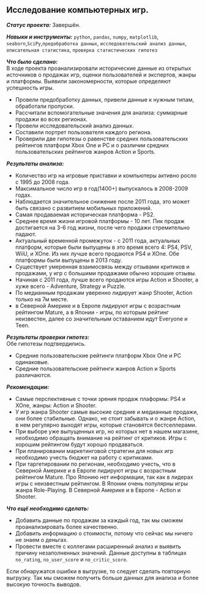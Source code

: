## Исследование компьютерных игр.
***Статус проекта:*** Завершён. 

***Навыки и инструменты:***  `python`, `pandas`, `numpy`, `matplotlib`, `seaborn`,`SciPy`,`предобработка данных`, `исследовательский анализ данных`, `описательная статистика`, `проверка статистических гипотез`

***Что было сделано:***    
В ходе проекта проанализировали исторические данные из открытых источников о продажах игр, оценки пользователей и экспертов, жанры и платформы. Выявили закономерности, которые определяют успешность игры. 
- Провели предобработку данных, привели данные к нужным типам, обработали пропуски.  
- Рассчитали вспомогательные значения для анализа: суммарные продажи во всех регионах.  
- Провели исследовательский анализ данных.    
- Составили портрет пользователя каждого региона.    
- Проверили две гипотезы о равенстве средних пользовательских рейтингов платформ Xbox One и PC и о различии
средних пользовательских рейтингов жанров Action и Sports.
     
    
***Результаты анализа:***    
- Количество игр на игровые приставки и компьютеры активно росло с 1995 до 2008 года.  
- Максимальное число игр в год(1400+) выпускалось в 2008-2009 годах. 
- Наблюдается значительное снижение после 2011 года, это может быть связано с развитием мобильных приложений.    
- Самая продаваемая историческая платформа - PS2.
- Среднее время жизни игровой платформы - 10 лет. Пик продаж достигается на 3-6 год жизни, после чего продажи стремительно падают.   
- Актуальный временной промежуток - с 2011 года, актуальных платформ, которые были выпущены в это время всего 4: PS4, PSV, WiiU,  и XOne. Из них лучше всего продаются PS4 и XOne. Обе платформы были выпущены в 2013 году. 
- Cуществует умеренная взаимосвязь между отзывами критиков и продажами, у игр с большими продажами обычно хорошие отзывы.   
- Начиная с 2011 года, лучше всего продаются игры Action и Shooter, а хуже всего - Adventure, Strategy и Puzzle. 
- По медианным продажам уверенно лидирует жанр Shooter, Action только на 7м месте.    
- в Северной Америке и в Европе лидируют игры с возрастным рейтингом Mature, а в Японии - игры, по которым рейтинг неизвестен, далее со значительным оставанием идут Everyone и Teen.   
    
***Результаты проверки гипотез:***   
Обе гипотезы подтвердились.    
- Средние пользовательские рейтинги платформ Xbox One и PC одинаковые.    
- Средние пользовательские рейтинги жанров Action и Sports различаются.
    
***Рекомендации:***
- Самые перспективные с точки зрения продаж плаформы: PS4 и XOnе, жанры: Action и Shooter.  
- У игр жанра Shooter самые высокие средние и медианные продажи, они более стабильные. Однако, не стоит забывать и о жанре Action, в нем регулярно выходят игры, которые становятся бестселлерами.
- При выборе уже выпущенных игр, но которых нет в нашем магазине, необходимо обращать внимание на рейтинг от критиков. Игры с хорошим рейтингом будут хорошо продаваться.    
- При планировании маркетинговой стратегии для новых игр необходимо учесть бюджет на работу с критиками. 
- При таргетировании по регионам, необходимо учесть, что в Северной Америке и в Европе лидируют игры с возрастным рейтингом Mature. Про Японию нет информации, так как в лидерах игры с неизвестным рейтингом. В Японии очень популярны игры жанра Role-Playing. В Северной Америке и в Европе - Action и Shooter.


***Что ещё необходимо сделать:***
- Добавить данные по продажам за каждый год, так мы сможем проанализировать более качественно.   
- Добавить информацию о стоимости, потому что сейчас мы ничего не знаем о деньгах.   
- Провести вместе с коллегами расширенный анализ и выявить причину незаполненных значений. Данные доступны в таблицах `no_rating`, `no_user_score` и `no_critic_score`.   

Если обнаружатся ошибки в выгрузке, то следует сделать повторную выгрузку. Так мы сможем получить больше данных для анализа и более высокую точность выводов.   
